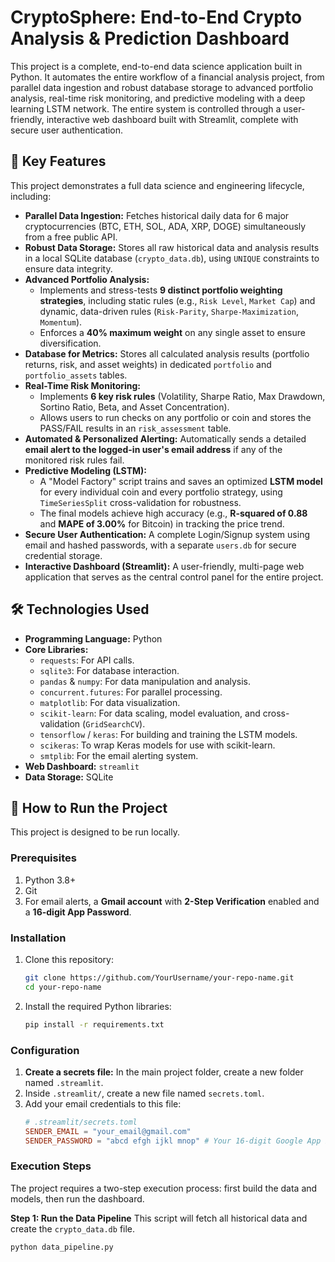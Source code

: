 # CryptoSphere: End-to-End Crypto Analysis & Prediction Dashboard

This project is a complete, end-to-end data science application built in Python. It automates the entire workflow of a financial analysis project, from parallel data ingestion and robust database storage to advanced portfolio analysis, real-time risk monitoring, and predictive modeling with a deep learning LSTM network. The entire system is controlled through a user-friendly, interactive web dashboard built with Streamlit, complete with secure user authentication.

## 🚀 Key Features

This project demonstrates a full data science and engineering lifecycle, including:

-   **Parallel Data Ingestion:** Fetches historical daily data for 6 major cryptocurrencies (BTC, ETH, SOL, ADA, XRP, DOGE) simultaneously from a free public API.
-   **Robust Data Storage:** Stores all raw historical data and analysis results in a local SQLite database (`crypto_data.db`), using `UNIQUE` constraints to ensure data integrity.
-   **Advanced Portfolio Analysis:**
    -   Implements and stress-tests **9 distinct portfolio weighting strategies**, including static rules (e.g., `Risk Level`, `Market Cap`) and dynamic, data-driven rules (`Risk-Parity`, `Sharpe-Maximization`, `Momentum`).
    -   Enforces a **40% maximum weight** on any single asset to ensure diversification.
-   **Database for Metrics:** Stores all calculated analysis results (portfolio returns, risk, and asset weights) in dedicated `portfolio` and `portfolio_assets` tables.
-   **Real-Time Risk Monitoring:**
    -   Implements **6 key risk rules** (Volatility, Sharpe Ratio, Max Drawdown, Sortino Ratio, Beta, and Asset Concentration).
    -   Allows users to run checks on any portfolio or coin and stores the PASS/FAIL results in an `risk_assessment` table.
-   **Automated & Personalized Alerting:** Automatically sends a detailed **email alert to the logged-in user's email address** if any of the monitored risk rules fail.
-   **Predictive Modeling (LSTM):**
    -   A "Model Factory" script trains and saves an optimized **LSTM model** for every individual coin and every portfolio strategy, using `TimeSeriesSplit` cross-validation for robustness.
    -   The final models achieve high accuracy (e.g., **R-squared of 0.88** and **MAPE of 3.00%** for Bitcoin) in tracking the price trend.
-   **Secure User Authentication:** A complete Login/Signup system using email and hashed passwords, with a separate `users.db` for secure credential storage.
-   **Interactive Dashboard (Streamlit):** A user-friendly, multi-page web application that serves as the central control panel for the entire project.

## 🛠️ Technologies Used

-   **Programming Language:** Python
-   **Core Libraries:**
    -   `requests`: For API calls.
    -   `sqlite3`: For database interaction.
    -   `pandas` & `numpy`: For data manipulation and analysis.
    -   `concurrent.futures`: For parallel processing.
    -   `matplotlib`: For data visualization.
    -   `scikit-learn`: For data scaling, model evaluation, and cross-validation (`GridSearchCV`).
    -   `tensorflow` / `keras`: For building and training the LSTM models.
    -   `scikeras`: To wrap Keras models for use with scikit-learn.
    -   `smtplib`: For the email alerting system.
-   **Web Dashboard:** `streamlit`
-   **Data Storage:** SQLite

## 🏃 How to Run the Project

This project is designed to be run locally.

### Prerequisites
1.  Python 3.8+
2.  Git
3.  For email alerts, a **Gmail account** with **2-Step Verification** enabled and a **16-digit App Password**.

### Installation
1.  Clone this repository:
    ```bash
    git clone https://github.com/YourUsername/your-repo-name.git
    cd your-repo-name
    ```
2.  Install the required Python libraries:
    ```bash
    pip install -r requirements.txt
    ```

### Configuration
1.  **Create a secrets file:** In the main project folder, create a new folder named `.streamlit`.
2.  Inside `.streamlit/`, create a new file named `secrets.toml`.
3.  Add your email credentials to this file:
    ```toml
    # .streamlit/secrets.toml
    SENDER_EMAIL = "your_email@gmail.com"
    SENDER_PASSWORD = "abcd efgh ijkl mnop" # Your 16-digit Google App Password
    ```

### Execution Steps
The project requires a two-step execution process: first build the data and models, then run the dashboard.

**Step 1: Run the Data Pipeline**
This script will fetch all historical data and create the `crypto_data.db` file.
```bash
python data_pipeline.py
